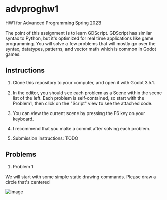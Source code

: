 # advproghw1
HW1 for Advanced Programming Spring 2023

The point of this assignment is to learn GDScript. GDScript has similar syntax to Python, but it's optimized for real time applications like game programming.
You will solve a few problems that will mostly go over the syntax, datatypes, patterns, and vector math which is common in Godot games.


## Instructions

1. Clone this repository to your computer, and open it with Godot 3.5.1.

1. In the editor, you should see each problem as a Scene within the scene list of the left. Each problem is self-contained, so start with the Problem1, then 
click on the "Script" view to see the attached code.

1. You can view the current scene by pressing the F6 key on your keyboard.

1. I recommend that you make a commit after solving each problem.

1. Submission instructions: TODO

## Problems
1. Problem 1

We will start with some simple static drawing commands. Please draw a circle that's centered

![image](https://user-images.githubusercontent.com/392417/221939038-43c13a1b-4305-4d13-8191-e46c0814f700.png)
